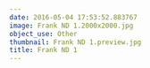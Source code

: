 ```yaml
---
date: 2016-05-04 17:53:52.883767
image: Frank ND 1.2000x2000.jpg
object_use: Other
thumbnail: Frank ND 1.preview.jpg
title: Frank ND 1
---
```


